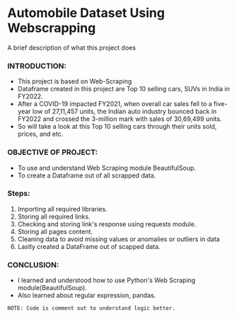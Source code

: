 # Automobile Dataset Using Webscrapping
A brief description of what this project does
### INTRODUCTION:
* This project is based on Web-Scraping
* Dataframe created in this project are Top 10 selling cars, SUVs in India in FY2022.
* After a COVID-19 impacted FY2021, when overall car sales fell to a five-year low of 27,11,457 units, the Indian auto industry bounced back in FY2022 and crossed the 3-million mark with sales of 30,69,499 units.
* So will take a look at this Top 10 selling cars through their units sold, prices, and etc.
### OBJECTIVE OF PROJECT:
* To use and understand Web Scraping module BeautifulSoup.
* To create a Dataframe out of all scrapped data.
### Steps:
1. Importing all required libraries.
2. Storing all required links.
3. Checking and storing link's response using requests module.
4. Storing all pages content.
5. Cleaning data to avoid missing values or anomalies or outliers in data
6. Lastly created a DataFrame out of scapped data.

### CONCLUSION:
* I learned and understood how to use Python's Web Scraping module(BeautifulSoup).
* Also learned about regular expression, pandas. 
```
NOTE: Code is comment out to understand logic better.
```
